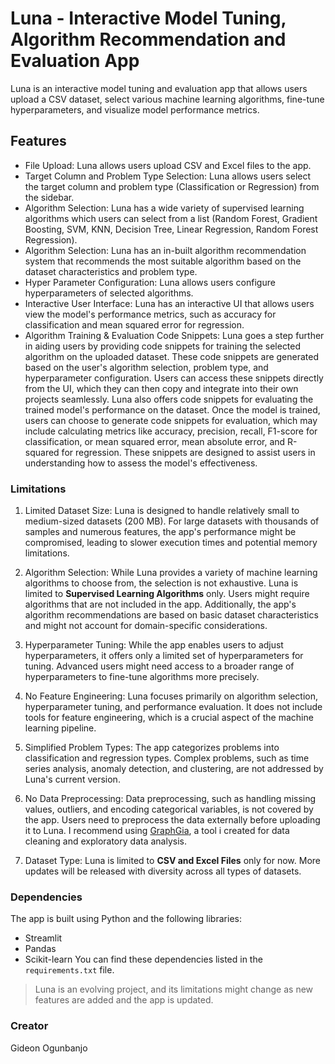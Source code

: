 # Luna - Interactive Model Tuning, Algorithm Recommendation and Evaluation App

Luna is an interactive model tuning and evaluation app that allows users upload a CSV dataset, select various machine learning algorithms, fine-tune hyperparameters, and visualize model performance metrics.
## Features
- File Upload: Luna allows users upload CSV and Excel files to the app.
- Target Column and Problem Type Selection: Luna allows users select the target column and problem type (Classification or Regression) from the sidebar.
- Algorithm Selection: Luna has a wide variety of supervised learning algorithms which users can select from a list (Random Forest, Gradient Boosting, SVM, KNN, Decision Tree, Linear Regression, Random Forest Regression).
- Algorithm Selection: Luna has an in-built algorithm recommendation system that recommends the most suitable algorithm based on the dataset characteristics and problem type.
- Hyper Parameter Configuration: Luna allows users configure hyperparameters of selected algorithms.
- Interactive User Interface: Luna has an interactive UI that allows users view the model's performance metrics, such as accuracy for classification and mean squared error for regression.
- Algorithm Training & Evaluation Code Snippets: Luna goes a step further in aiding users by providing code snippets for training the selected algorithm on the uploaded dataset. These code snippets are generated based on the user's algorithm selection, problem type, and hyperparameter configuration. Users can access these snippets directly from the UI, which they can then copy and integrate into their own projects seamlessly. Luna also offers code snippets for evaluating the trained model's performance on the dataset. Once the model is trained, users can choose to generate code snippets for evaluation, which may include calculating metrics like accuracy, precision, recall, F1-score for classification, or mean squared error, mean absolute error, and R-squared for regression. These snippets are designed to assist users in understanding how to assess the model's effectiveness.

### Limitations
1. Limited Dataset Size: Luna is designed to handle relatively small to medium-sized datasets (200 MB). For large datasets with thousands of samples and numerous features, the app's performance might be compromised, leading to slower execution times and potential memory limitations.

2. Algorithm Selection: While Luna provides a variety of machine learning algorithms to choose from, the selection is not exhaustive. Luna is limited to **Supervised Learning Algorithms** only. Users might require algorithms that are not included in the app. Additionally, the app's algorithm recommendations are based on basic dataset characteristics and might not account for domain-specific considerations.

3. Hyperparameter Tuning: While the app enables users to adjust hyperparameters, it offers only a limited set of hyperparameters for tuning. Advanced users might need access to a broader range of hyperparameters to fine-tune algorithms more precisely.

4. No Feature Engineering: Luna focuses primarily on algorithm selection, hyperparameter tuning, and performance evaluation. It does not include tools for feature engineering, which is a crucial aspect of the machine learning pipeline.

5. Simplified Problem Types: The app categorizes problems into classification and regression types. Complex problems, such as time series analysis, anomaly detection, and clustering, are not addressed by Luna's current version.

6. No Data Preprocessing: Data preprocessing, such as handling missing values, outliers, and encoding categorical variables, is not covered by the app. Users need to preprocess the data externally before uploading it to Luna. I recommend using [GraphGia](https://graph-gia.streamlit.app/), a tool i created for data cleaning and exploratory data analysis.

7. Dataset Type: Luna is limited to **CSV and Excel Files** only for now. More updates will be released with diversity across all types of datasets.

### Dependencies
The app is built using Python and the following libraries:

- Streamlit
- Pandas
- Scikit-learn
You can find these dependencies listed in the `requirements.txt` file.

> Luna is an evolving project, and its limitations might change as new features are added and the app is updated.
### Creator
Gideon Ogunbanjo